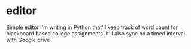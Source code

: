 # editor

Simple  editor I'm writing in Python that'll keep track of word count for blackboard based college assignments. it'll also sync on a timed interval with Google drive

